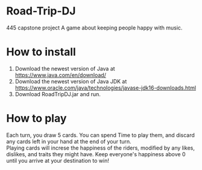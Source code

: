 # Road-Trip-DJ
445 capstone project
A game about keeping people happy with music.
# How to install
1) Download the newest version of Java at https://www.java.com/en/download/
2) Download the newest version of Java JDK at https://www.oracle.com/java/technologies/javase-jdk16-downloads.html
3) Download RoadTripDJ.jar and run.

# How to play
Each turn, you draw 5 cards.  You can spend Time to play them, and discard any cards left in your hand at the end of your turn.  
Playing cards will increse the happiness of the riders, modified by any likes, dislikes, and traits they might have.  Keep everyone's happiness above 0 until you arrive at your destination to win!
